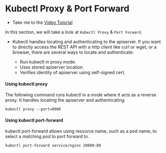 # Kubectl Proxy & Port Forward

  - Take me to the [Video Tutorial](https://kodekloud.com/topic/kubectl-proxy-port-forward/)

In this section, we will take a look at `Kubectl Proxy` & `Port Forward`.

- Kubectl handles locating and authenticating to the apiserver. If you want to directly access the REST API with a http client like curl or wget, or a browser, there are several ways to locate and authenticate:

  - Run kubectl in proxy mode.
  - Uses stored apiserver location.
  - Verifies identity of apiserver using self-signed cert.


#### Using kubectl proxy
The following command runs kubectl in a mode where it acts as a reverse proxy. It handles locating the apiserver and authenticating.

    kubectl proxy --port=8080


#### Using kubectl port-forward
kubectl port-forward allows using resource name, such as a pod name, to select a matching pod to port forward to.

    kubectl port-forward service/nginx 28080:80
